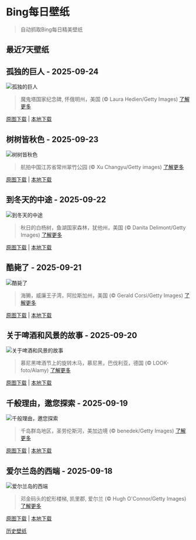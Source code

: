 # Bing每日壁纸

> 自动抓取Bing每日精美壁纸

## 最近7天壁纸

## 孤独的巨人 - 2025-09-24
![孤独的巨人](https://cn.bing.com/th?id=OHR.BearLodge_ZH-CN5880511888_UHD.jpg&rf=LaDigue_UHD.jpg&pid=hp&w=3840&h=2160&rs=1&c=4)

> 魔鬼塔国家纪念碑, 怀俄明州，美国 (© Laura Hedien/Getty Images)
> [了解更多](https://www.bing.com/search?q=%E9%AD%94%E9%AC%BC%E5%A1%94%E5%9B%BD%E5%AE%B6%E7%BA%AA%E5%BF%B5%E7%A2%91&form=hpcapt&mkt=zh-cn)

[原图下载](https://cn.bing.com/th?id=OHR.BearLodge_ZH-CN5880511888_UHD.jpg&rf=LaDigue_UHD.jpg&pid=hp&w=3840&h=2160&rs=1&c=4) | [本地下载](images/2025/09/2025-09-24.jpg)



## 树树皆秋色 - 2025-09-23
![树树皆秋色](https://cn.bing.com/th?id=OHR.AutumnalEquinoxY25_ZH-CN5692548297_UHD.jpg&rf=LaDigue_UHD.jpg&pid=hp&w=3840&h=2160&rs=1&c=4)

> 航拍中国江苏省常州翠竹公园 (© Xu Changyu/Getty images)
> [了解更多](https://www.bing.com/search?q=%E7%A7%8B%E5%88%86&form=hpcapt&mkt=zh-cn)

[原图下载](https://cn.bing.com/th?id=OHR.AutumnalEquinoxY25_ZH-CN5692548297_UHD.jpg&rf=LaDigue_UHD.jpg&pid=hp&w=3840&h=2160&rs=1&c=4) | [本地下载](images/2025/09/2025-09-23.jpg)



## 到冬天的中途 - 2025-09-22
![到冬天的中途](https://cn.bing.com/th?id=OHR.AspenEquinox_ZH-CN5474695693_UHD.jpg&rf=LaDigue_UHD.jpg&pid=hp&w=3840&h=2160&rs=1&c=4)

> 秋日的白杨树，鱼湖国家森林，犹他州，美国 (© Danita Delimont/Getty Images)
> [了解更多](https://www.bing.com/search?q=%E7%99%BD%E6%9D%A8%E6%A0%91&form=hpcapt&mkt=zh-cn)

[原图下载](https://cn.bing.com/th?id=OHR.AspenEquinox_ZH-CN5474695693_UHD.jpg&rf=LaDigue_UHD.jpg&pid=hp&w=3840&h=2160&rs=1&c=4) | [本地下载](images/2025/09/2025-09-22.jpg)



## 酷毙了 - 2025-09-21
![酷毙了](https://cn.bing.com/th?id=OHR.IceOtters_ZH-CN5393791969_UHD.jpg&rf=LaDigue_UHD.jpg&pid=hp&w=3840&h=2160&rs=1&c=4)

> 海獭，威廉王子湾，阿拉斯加州，美国 (© Gerald Corsi/Getty Images)
> [了解更多](https://www.bing.com/search?q=%E6%B5%B7%E7%8D%AD&form=hpcapt&mkt=zh-cn)

[原图下载](https://cn.bing.com/th?id=OHR.IceOtters_ZH-CN5393791969_UHD.jpg&rf=LaDigue_UHD.jpg&pid=hp&w=3840&h=2160&rs=1&c=4) | [本地下载](images/2025/09/2025-09-21.jpg)



## 关于啤酒和风景的故事 - 2025-09-20
![关于啤酒和风景的故事](https://cn.bing.com/th?id=OHR.OktoberfestSwing_ZH-CN5270146600_UHD.jpg&rf=LaDigue_UHD.jpg&pid=hp&w=3840&h=2160&rs=1&c=4)

> 慕尼黑啤酒节上的旋转木马，慕尼黑，巴伐利亚，德国 (© LOOK-foto/Alamy)
> [了解更多](https://www.bing.com/search?q=%E6%85%95%E5%B0%BC%E9%BB%91%E5%95%A4%E9%85%92%E8%8A%82&form=hpcapt&mkt=zh-cn)

[原图下载](https://cn.bing.com/th?id=OHR.OktoberfestSwing_ZH-CN5270146600_UHD.jpg&rf=LaDigue_UHD.jpg&pid=hp&w=3840&h=2160&rs=1&c=4) | [本地下载](images/2025/09/2025-09-20.jpg)



## 千般理由，邀您探索 - 2025-09-19
![千般理由，邀您探索](https://cn.bing.com/th?id=OHR.ThousandIslands_ZH-CN3197750437_UHD.jpg&rf=LaDigue_UHD.jpg&pid=hp&w=3840&h=2160&rs=1&c=4)

> 千岛群岛地区，圣劳伦斯河，美加边境 (© benedek/Getty Images)
> [了解更多](https://www.bing.com/search?q=%E5%8D%83%E5%B2%9B%E7%BE%A4%E5%B2%9B+%E5%8C%97%E7%BE%8E%E6%B4%B2&form=hpcapt&mkt=zh-cn)

[原图下载](https://cn.bing.com/th?id=OHR.ThousandIslands_ZH-CN3197750437_UHD.jpg&rf=LaDigue_UHD.jpg&pid=hp&w=3840&h=2160&rs=1&c=4) | [本地下载](images/2025/09/2025-09-19.jpg)



## 爱尔兰岛的西端 - 2025-09-18
![爱尔兰岛的西端](https://cn.bing.com/th?id=OHR.DunquinIreland_ZH-CN1418844818_UHD.jpg&rf=LaDigue_UHD.jpg&pid=hp&w=3840&h=2160&rs=1&c=4)

> 邓金码头的蛇形楼梯, 凯里郡, 爱尔兰 (© Hugh O'Connor/Getty Images)
> [了解更多](https://www.bing.com/search?q=%E4%B8%81%E6%A0%BC%E5%B0%94%E5%8D%8A%E5%B2%9B&form=hpcapt&mkt=zh-cn)

[原图下载](https://cn.bing.com/th?id=OHR.DunquinIreland_ZH-CN1418844818_UHD.jpg&rf=LaDigue_UHD.jpg&pid=hp&w=3840&h=2160&rs=1&c=4) | [本地下载](images/2025/09/2025-09-18.jpg)



[历史壁纸](images/)

